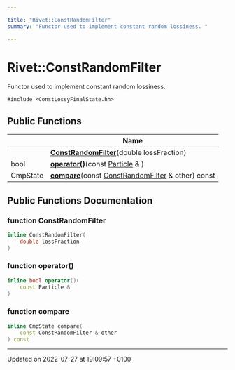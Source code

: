 ```yaml
---

title: "Rivet::ConstRandomFilter"
summary: "Functor used to implement constant random lossiness. "

---
```


# Rivet::ConstRandomFilter



Functor used to implement constant random lossiness. 


`#include <ConstLossyFinalState.hh>`

## Public Functions

|                | Name           |
| -------------- | -------------- |
| | **[ConstRandomFilter](http://example.org/classes/classrivet_1_1constrandomfilter/#function-constrandomfilter)**(double lossFraction) |
| bool | **[operator()](http://example.org/classes/classrivet_1_1constrandomfilter/#function-operator())**(const <a href="http://example.org/classes/classrivet_1_1particle/">Particle</a> & ) |
| CmpState | **[compare](http://example.org/classes/classrivet_1_1constrandomfilter/#function-compare)**(const <a href="http://example.org/classes/classrivet_1_1constrandomfilter/">ConstRandomFilter</a> & other) const |

## Public Functions Documentation

### function ConstRandomFilter

```cpp
inline ConstRandomFilter(
    double lossFraction
)
```


### function operator()

```cpp
inline bool operator()(
    const Particle & 
)
```


### function compare

```cpp
inline CmpState compare(
    const ConstRandomFilter & other
) const
```


-------------------------------

Updated on 2022-07-27 at 19:09:57 +0100